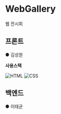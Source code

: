 # WebGallery
웹 전시회

## 프론트
● 김성원

<b>사용스택</b>

![HTML](https://img.shields.io/badge/HTML-E34F26?style=flat-square&logo=HTML5&logoColor=white)
![CSS](https://img.shields.io/badge/CSS-1572B6?style=flat-square&logo=CSS3&logoColor=white)

## 백엔드
● 이태균
